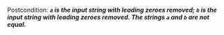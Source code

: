 Postcondition: ***`a` is the input string with leading zeroes removed; `b` is the input string with leading zeroes removed. The strings `a` and `b` are not equal.***